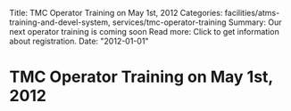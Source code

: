 Title: TMC Operator Training on May 1st, 2012
Categories: facilities/atms-training-and-devel-system, services/tmc-operator-training
Summary: Our next operator training is coming soon
Read more: Click to get information about registration.
Date: "2012-01-01"

# TMC Operator Training on May 1st, 2012


